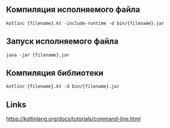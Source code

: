 ## Компиляция исполняемого файла

    kotlinc {filename}.kt -include-runtime -d bin/{filename}.jar

## Запуск исполняемого файла

    java -jar {filename}.jar

## Компиляция библиотеки

    kotlinc {filename}.kt -d bin/{filename}.jar

## Links

https://kotlinlang.org/docs/tutorials/command-line.html